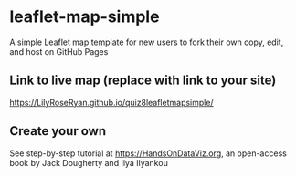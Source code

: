 # leaflet-map-simple
A simple Leaflet map template for new users to fork their own copy, edit, and host on GitHub Pages

## Link to live map (replace with link to your site)
https://LilyRoseRyan.github.io/quiz8leafletmapsimple/

## Create your own
See step-by-step tutorial at https://HandsOnDataViz.org, an open-access book by Jack Dougherty and Ilya Ilyankou
